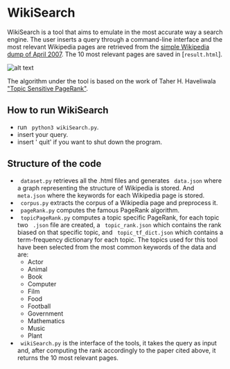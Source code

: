 # WikiSearch
WikiSearch is a tool that aims to emulate in the most accurate way a search engine.
The user inserts a query through a command-line interface and the most relevant Wikipedia pages 
are retrieved from the [simple Wikipedia dump of April 2007](https://dumps.wikimedia.org/other/static_html_dumps/April_2007/).
The 10 most relevant pages are saved in [`result.html`].

![alt text](https://github.com/ciroantoniomami/WikiSearch/blob/main/img/Wikisearch.png)


The algorithm under the tool is based on the work of Taher H. Haveliwala ["Topic Sensitive PageRank"](http://www-cs-students.stanford.edu/~taherh/papers/topic-sensitive-pagerank.pdf).

## How to run WikiSearch
* run ` python3 wikiSearch.py`.
* insert your query.
* insert ' quit' if you want to shut down the program.

## Structure of the code
* ` dataset.py` retrieves all the .html files and generates ` data.json` where a graph representing the structure of Wikipedia is stored. And ` meta.json` where the keywords for each Wikipedia page is stored.
* ` corpus.py` extracts the corpus of a Wikipedia page and preprocess it.
* ` pageRank.py` computes the famous PageRank algorithm.
* ` topicPageRank.py` computes a topic specific PageRank, for each topic two ` .json` file are created, a ` topic_rank.json` which contains the rank biased on that specific topic, and ` topic_tf_dict.json` which contains a term-frequency dictionary for each topic. The topics used for this tool have been selected from the most common keywords of the data and are:
    * Actor
    * Animal
    * Book
    * Computer
    * Film
    * Food
    * Football
    * Government
    * Mathematics
    * Music
    * Plant
* ` wikiSearch.py` is the interface of the tools, it takes the query as input and, after computing the rank accordingly to the paper cited above, it returns the 10 most relevant pages.
